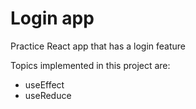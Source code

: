 ﻿# Login app
 Practice React app that has a login feature

Topics implemented in this project are:
* useEffect
* useReduce
